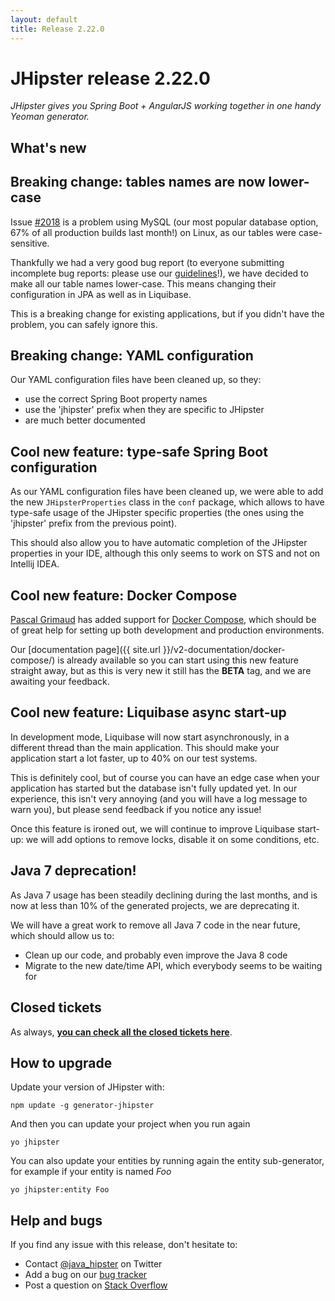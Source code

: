 ```yaml
---
layout: default
title: Release 2.22.0
---
```


JHipster release 2.22.0
==================

*JHipster gives you Spring Boot + AngularJS working together in one handy Yeoman generator.*

What's new
----------

## Breaking change: tables names are now lower-case

Issue [#2018](https://github.com/jhipster/generator-jhipster/issues/2018) is a problem using MySQL (our most popular database option, 67% of all production builds last month!) on Linux, as our tables were case-sensitive.

Thankfully we had a very good bug report (to everyone submitting incomplete bug reports: please use our [guidelines](https://github.com/jhipster/generator-jhipster/blob/master/CONTRIBUTING.md#submit)!), we have decided to make all our table names lower-case. This means changing their configuration in JPA as well as in Liquibase.

This is a breaking change for existing applications, but if you didn't have the problem, you can safely ignore this.

## Breaking change: YAML configuration

Our YAML configuration files have been cleaned up, so they:

- use the correct Spring Boot property names
- use the 'jhipster' prefix when they are specific to JHipster
- are much better documented

## Cool new feature: type-safe Spring Boot configuration

As our YAML configuration files have been cleaned up, we were able to add the new `JHipsterProperties` class in the `conf` package, which allows to have type-safe usage of the JHipster specific properties (the ones using the 'jhipster' prefix from the previous point).

This should also allow you to have automatic completion of the JHipster properties in your IDE, although this only seems to work on STS and not on Intellij IDEA.

## Cool new feature: Docker Compose

[Pascal Grimaud](https://twitter.com/pascalgrimaud) has added support for [Docker Compose](https://docs.docker.com/compose/), which should be of great help for setting up both development and production environments.

Our [documentation page]({{ site.url }}/v2-documentation/docker-compose/) is already available so you can start using this new feature straight away, but as this is very new it still has the __BETA__ tag, and we are awaiting your feedback.

## Cool new feature: Liquibase async start-up

In development mode, Liquibase will now start asynchronously, in a different thread than the main application. This should make your application start a lot faster, up to 40% on our test systems.

This is definitely cool, but of course you can have an edge case when your application has started but the database isn't fully updated yet. In our experience, this isn't very annoying (and you will have a log message to warn you), but please send feedback if you notice any issue!

Once this feature is ironed out, we will continue to improve Liquibase start-up: we will add options to remove locks, disable it on some conditions, etc.

## Java 7 deprecation!

As Java 7 usage has been steadily declining during the last months, and is now at less than 10% of the generated projects, we are deprecating it.

We will have a great work to remove all Java 7 code in the near future, which should allow us to:

- Clean up our code, and probably even improve the Java 8 code
- Migrate to the new date/time API, which everybody seems to be waiting for

Closed tickets
------------

As always, __[you can check all the closed tickets here](https://github.com/jhipster/generator-jhipster/issues?q=milestone%3A2.22.0+is%3Aclosed)__.

How to upgrade
------------

Update your version of JHipster with:

```
npm update -g generator-jhipster
```

And then you can update your project when you run again

```
yo jhipster
```

You can also update your entities by running again the entity sub-generator, for example if your entity is named _Foo_

```
yo jhipster:entity Foo
```

Help and bugs
--------------

If you find any issue with this release, don't hesitate to:

- Contact [@java_hipster](https://twitter.com/java_hipster) on Twitter
- Add a bug on our [bug tracker](https://github.com/jhipster/generator-jhipster/issues?state=open)
- Post a question on [Stack Overflow](http://stackoverflow.com/tags/jhipster/info)
